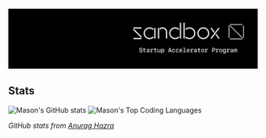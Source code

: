 ![Sandbox Startup Accelerator Program](https://github.com/masonnh/masonnh/blob/main/img/Sandbox-Cover.jpg)

## Stats
![Mason's GitHub stats](https://github-readme-stats.vercel.app/api?username=masonnh&show_icons=true&theme=tokyonight)
![Mason's Top Coding Languages](https://github-readme-stats.vercel.app/api/top-langs/?username=masonnh&theme=tokyonight)



*GitHub stats from [Anurag Hazra](https://github.com/anuraghazra/github-readme-stats?tab=readme-ov-file)*
